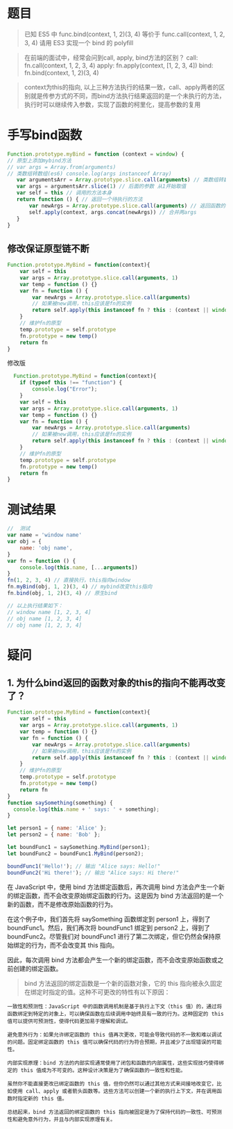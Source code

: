 # 题目
> 已知 ES5 中 func.bind(context, 1, 2)(3, 4) 等价于 func.call(context, 1, 2, 3, 4) 请用 ES3 实现一个 bind 的 polyfill

> 在前端的面试中，经常会问到call, apply, bind方法的区别？
	call: fn.call(context, 1, 2, 3, 4)
	apply: fn.apply(context, [1, 2, 3, 4])
	bind: fn.bind(context, 1, 2)(3, 4)

> context为this的指向, 以上三种方法执行的结果一致，call、apply两者的区别就是传参方式的不同，而bind方法执行结果返回的是一个未执行的方法，执行时可以继续传入参数，实现了函数的柯里化，提高参数的复用
# 手写bind函数

~~~js
Function.prototype.myBind = function (context = window) { 
// 原型上添加mybind方法
// var args = Array.from(arguments) 
// 类数组转数组(es6) console.log(args instanceof Array)
   var argumentsArr = Array.prototype.slice.call(arguments) // 类数组转数组
   var args = argumentsArr.slice(1) // 后面的参数 从1开始取值
   var self = this // 调用的方法本身
   return function () { // 返回一个待执行的方法
       var newArgs = Array.prototype.slice.call(arguments) // 返回函数的arguments,类数组转数组或者使用es6解构赋值
       self.apply(context, args.concat(newArgs)) // 合并两args
   }
}


~~~

## 修改保证原型链不断
~~~js
Function.prototype.MyBind = function(context){
    var self = this
    var args = Array.prototype.slice.call(arguments, 1)
    var temp = function () {}
    var fn = function () {
        var newArgs = Array.prototype.slice.call(arguments)
        // 如果被new调用，this应该是fn的实例
        return self.apply(this instanceof fn ? this : (context || window), args.concat(newArgs) )
    }
    // 维护fn的原型
    temp.prototype = self.prototype
    fn.prototype = new temp()
    return fn
}
~~~


修改版
~~~js
  Function.prototype.MyBind = function(context){
	if (typeof this !== "function") {
	    console.log("Error");
	}
    var self = this
    var args = Array.prototype.slice.call(arguments, 1)
    var temp = function () {}
    var fn = function () {
        var newArgs = Array.prototype.slice.call(arguments)
        // 如果被new调用，this应该是fn的实例
        return self.apply(this instanceof fn ? this : (context || window), args.concat(newArgs) )
    }
    // 维护fn的原型
    temp.prototype = self.prototype
    fn.prototype = new temp()
    return fn
}
~~~
# 测试结果

~~~js
//  测试
var name = 'window name'
var obj = {
    name: 'obj name',
}
var fn = function () {
    console.log(this.name, [...arguments])
}
fn(1, 2, 3, 4) // 直接执行，this指向window
fn.myBind(obj, 1, 2)(3, 4) // mybind改变this指向
fn.bind(obj, 1, 2)(3, 4) // 原生bind

// 以上执行结果如下：
// window name [1, 2, 3, 4]
// obj name [1, 2, 3, 4]
// obj name [1, 2, 3, 4]
~~~




# 疑问
## 1. 为什么bind返回的函数对象的this的指向不能再改变了？

~~~js
Function.prototype.MyBind = function(context){
    var self = this
    var args = Array.prototype.slice.call(arguments, 1)
    var temp = function () {}
    var fn = function () {
        var newArgs = Array.prototype.slice.call(arguments)
        // 如果被new调用，this应该是fn的实例
        return self.apply(this instanceof fn ? this : (context || window), args.concat(newArgs) )
    }
    // 维护fn的原型
    temp.prototype = self.prototype
    fn.prototype = new temp()
    return fn
}
function saySomething(something) {
  console.log(this.name + ' says: ' + something);
}

let person1 = { name: 'Alice' };
let person2 = { name: 'Bob' };

let boundFunc1 = saySomething.MyBind(person1);
let boundFunc2 = boundFunc1.MyBind(person2);

boundFunc1('Hello!'); // 输出 "Alice says: Hello!"
boundFunc2('Hi there!'); // 输出 "Alice says: Hi there!"
~~~

在 JavaScript 中，使用 bind 方法绑定函数后，再次调用 bind 方法会产生一个新的绑定函数，而不会改变原始绑定函数的行为。这是因为 bind 方法返回的是一个新的函数，而不是修改原始函数的行为。

在这个例子中，我们首先将 saySomething 函数绑定到 person1 上，得到了 boundFunc1。然后，我们再次将 boundFunc1 绑定到 person2 上，得到了 boundFunc2。尽管我们对 boundFunc1 进行了第二次绑定，但它仍然会保持原始绑定的行为，而不会改变其 this 指向。

因此，每次调用 bind 方法都会产生一个新的绑定函数，而不会改变原始函数或之前创建的绑定函数。

> bind 方法返回的绑定函数是一个新的函数对象，它的 this 指向被永久固定在绑定时指定的值。这种不可更改的特性有以下原因：

~~~text
一致性和预测性：JavaScript 中的函数调用机制是基于执行上下文（this 值）的，通过将函数绑定到特定的对象上，可以确保函数在后续调用中始终具有一致的行为。这种固定的 this 值可以提供可预测性，使得代码更加易于理解和调试。

避免意外行为：如果允许绑定函数的 this 值再次更改，可能会导致代码的不一致和难以调试的问题。固定绑定函数的 this 值可以确保代码的行为符合预期，并且减少了出现错误的可能性。

内部实现原理：bind 方法的内部实现通常使用了闭包和函数的内部属性，这些实现技巧使得绑定的 this 值成为不可变的。这种设计决策是为了确保函数的一致性和性能。

虽然你不能直接更改已绑定函数的 this 值，但你仍然可以通过其他方式来间接地改变它，比如使用 call、apply 或者箭头函数等。这些方法可以创建一个新的执行上下文，并在调用函数时指定新的 this 值。

总结起来，bind 方法返回的绑定函数的 this 指向被固定是为了保持代码的一致性、可预测性和避免意外行为，并且与内部实现原理有关。
~~~